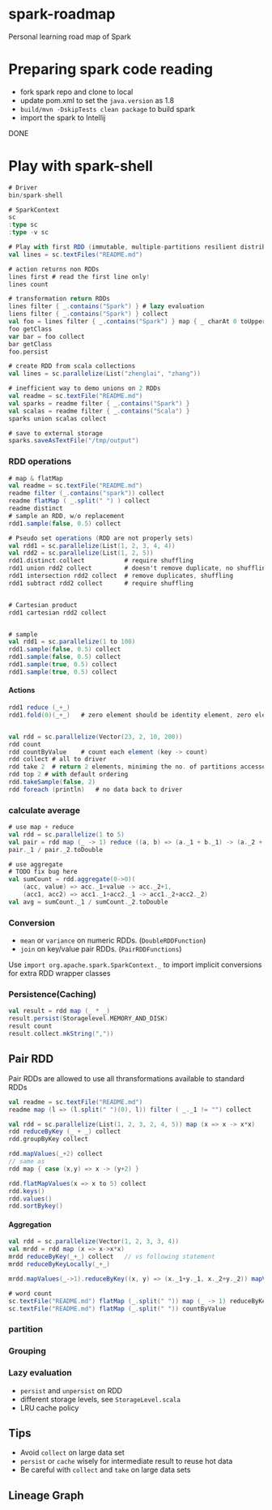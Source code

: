 # spark-roadmap
Personal learning road map of Spark

# Preparing spark code reading
* fork spark repo and clone to local
* update pom.xml to set the `java.version` as 1.8
* `build/mvn -DskipTests clean package` to build spark
* import the spark to Intellij 

DONE 

# Play with spark-shell

```scala
# Driver 
bin/spark-shell

# SparkContext
sc
:type sc
:type -v sc

# Play with first RDD (immutable, multiple-partitions resilient distributed data set)
val lines = sc.textFiles("README.md")

# action returns non RDDs
lines first	# read the first line only!
lines count

# transformation return RDDs
lines filter { _.contains("Spark") } # lazy evaluation
liens filter { _.contains("Spark") } collect
val foo = lines filter { _.contains("Spark") } map { _ charAt 0 toUpper }  # chain of transformations
foo getClass
var bar = foo collect
bar getClass
foo.persist

# create RDD from scala collections
val lines = sc.parallelize(List("zhenglai", "zhang"))

# inefficient way to demo unions on 2 RDDs
val readme = sc.textFile("README.md")
val sparks = readme filter { _.contains("Spark") }
val scalas = readme filter { _.contains("Scala") }
sparks union scalas collect

# save to external storage
sparks.saveAsTextFile("/tmp/output")
```



### RDD operations

```scala
# map & flatMap
val readme = sc.textFile("README.md")
readme filter (_.contains("spark")) collect
readme flatMap ( _.split(" ") ) collect
readme distinct
# sample an RDD, w/o replacement
rdd1.sample(false, 0.5) collect

# Pseudo set operations (RDD are not properly sets)
val rdd1 = sc.parallelize(List(1, 2, 3, 4, 4))
val rdd2 = sc.parallelize(List(1, 2, 5))
rdd1.distinct.collect			# require shuffling
rdd1 union rdd2 collect			# doesn't remove duplicate, no shuffling
rdd1 intersection rdd2 collect  # remove duplicates, shuffling
rdd1 subtract rdd2 collect		# require shuffling	


# Cartesian product
rdd1 cartesian rdd2 collect


# sample
val rdd1 = sc.parallelize(1 to 100)
rdd1.sample(false, 0.5) collect
rdd1.sample(false, 0.5) collect
rdd1.sample(true, 0.5) collect
rdd1.sample(true, 0.5) collect
```

#### Actions

```scala
rdd1 reduce (_+_)
rdd1.fold(0)(_+_)	# zero element should be identity element, zero element is passed to each partition as intial value


val rdd = sc.parallelize(Vector(23, 2, 10, 200))
rdd count
rdd countByValue	# count each element (key -> count)
rdd collect	# all to driver
rdd take 2	# return 2 elements, miniming the no. of partitions accessed
rdd top 2 # with default ordering
rdd.takeSample(false, 2)
rdd foreach (println)	# no data back to driver

```



### calculate average
```scala
# use map + reduce
val rdd = sc.parallelize(1 to 5)
val pair = rdd map (_ -> 1) reduce ((a, b) => (a._1 + b._1) -> (a._2 + b._2))
pair._1 / pair._2.toDouble

# use aggregate
# TODO fix bug here
val sumCount = rdd.aggregate(0->0)(
    (acc, value) => acc._1+value -> acc._2+1, 
    (acc1, acc2) => acc1._1+acc2._1 -> acc1._2+acc2._2)
val avg = sumCount._1 / sumCount._2.toDouble
```


### Conversion

* `mean` or `variance` on numeric RDDs. (`DoubleRDDFunction`)
* `join` on key/value pair RDDs. (`PairRDDFunctions`)

Use `import org.apache.spark.SparkContext._` to import implicit conversions for extra RDD wrapper classes

### Persistence(Caching)

```scala
val result = rdd map (_ * _)
result.persist(Storagelevel.MEMORY_AND_DISK)
result count
result.collect.mkString(","))
```

## Pair RDD
Pair RDDs are allowed to use all thransformations available to standard RDDs
```scala
val readme = sc.textFile("README.md")
readme map (l => (l.split(" ")(0), l)) filter ( _._1 != "") collect

val rdd = sc.parallelize(List(1, 2, 3, 2, 4, 5)) map (x => x -> x*x)
rdd reduceByKey (_ + _) collect
rdd.groupByKey collect

rdd.mapValues(_+2) collect
// same as 
rdd map { case (x,y) => x -> (y+2) }

rdd.flatMapValues(x => x to 5) collect
rdd.keys()
rdd.values()
rdd.sortBykey()
```

#### Aggregation
```scala
val rdd = sc.parallelize(Vector(1, 2, 3, 3, 4))
val mrdd = rdd map (x => x->x*x)
mrdd reduceByKey(_+_) collect	// vs following statement
mrdd reduceByKeyLocally(_+_)

mrdd.mapValues(_->1).reduceByKey((x, y) => (x._1+y._1, x._2+y._2)) mapValues (x => x._1 / x._2) collect

# word count
sc.textFile("README.md") flatMap (_.split(" ")) map (_ -> 1) reduceByKey { (x, y) => x + y } collect	
sc.textFile("README.md") flatMap (_.split(" ")) countByValue
```

### partition

### Grouping

### Lazy evaluation


* `persist` and `unpersist` on RDD
* different storage levels, see `StorageLevel.scala`
* LRU cache policy


## Tips

* Avoid `collect` on large data set 
* `persist` or `cache` wisely for intermediate result to reuse hot data
* Be careful with `collect` and `take` on large data sets

## Lineage Graph